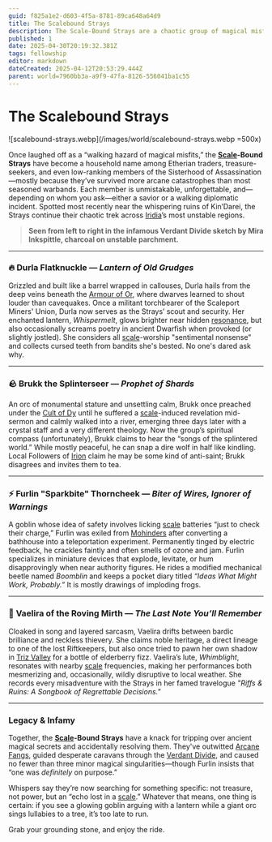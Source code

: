 ```yaml
---
guid: f825a1e2-d603-4f5a-8781-89ca648a64d9
title: The Scalebound Strays
description: The Scale-Bound Strays are a chaotic group of magical misfits who stumble into ancient secrets and resolve them with a mix of brilliance and accidental destruction.
published: 1
date: 2025-04-30T20:19:32.381Z
tags: fellowship
editor: markdown
dateCreated: 2025-04-12T20:53:29.444Z
parent: world=7960bb3a-a9f9-47fa-8126-556041ba1c55
---
```


# The Scalebound Strays

![scalebound-strays.webp](/images/world/scalebound-strays.webp =500x)

Once laughed off as a “walking hazard of magical misfits,” the **[Scale](/geography/landmark/scale.md)-Bound Strays** have become a household name among Etherian traders, treasure-seekers, and even low-ranking members of the Sisterhood of Assassination—mostly because they’ve survived more arcane catastrophes than most seasoned warbands. Each member is unmistakable, unforgettable, and—depending on whom you ask—either a savior or a walking diplomatic incident. Spotted most recently near the whispering ruins of Kin’Darei, the Strays continue their chaotic trek across [Iridia](/geography/world/iridia.md)’s most unstable regions.

> **Seen from left to right in the infamous Verdant Divide sketch by Mira Inkspittle, charcoal on unstable parchment.**  

---

### 🔥 **Durla Flatknuckle** — *Lantern of Old Grudges*

Grizzled and built like a barrel wrapped in callouses, Durla hails from the deep veins beneath the [Armour of Or](/geography/scale/armour-of-or.md), where dwarves learned to shout louder than cavequakes. Once a militant torchbearer of the Scaleport Miners' Union, Durla now serves as the Strays’ scout and security. Her enchanted lantern, *Whispermelt*, glows brighter near hidden [resonance](/structure/mechanic/resonance.md), but also occasionally screams poetry in ancient Dwarfish when provoked (or slightly jostled). She considers all [scale](/geography/landmark/scale.md)-worship "sentimental nonsense" and collects cursed teeth from bandits she's bested. No one's dared ask why.

---

### 🪨 **Brukk the Splinterseer** — *Prophet of Shards*

An orc of monumental stature and unsettling calm, Brukk once preached under the [Cult of Dy](/structure/society/factions/cult-of-dy.md) until he suffered a [scale](/geography/landmark/scale.md)-induced revelation mid-sermon and calmly walked into a river, emerging three days later with a crystal staff and a very different theology. Now the group’s spiritual compass (unfortunately), Brukk claims to hear the “songs of the splintered world.” While mostly peaceful, he can snap a dire wolf in half like kindling. Local Followers of [Irion](/being/deity/irion.md) claim he may be some kind of anti-saint; Brukk disagrees and invites them to tea.

---

### ⚡ **Furlin "Sparkbite" Thorncheek** — *Biter of Wires, Ignorer of Warnings*

A goblin whose idea of safety involves licking [scale](/geography/landmark/scale.md) batteries “just to check their charge,” Furlin was exiled from [Mohinders](/geography/settlement/city/mohinders.md) after converting a bathhouse into a teleportation experiment. Permanently tinged by electric feedback, he crackles faintly and often smells of ozone and jam. Furlin specializes in miniature devices that explode, levitate, or hum disapprovingly when near authority figures. He rides a modified mechanical beetle named *Boomblin* and keeps a pocket diary titled *“Ideas What Might Work, Probably.”* It is mostly drawings of imploding frogs.

---

### 🌙 **Vaelira of the Roving Mirth** — *The Last Note You’ll Remember*

Cloaked in song and layered sarcasm, Vaelira drifts between bardic brilliance and reckless thievery. She claims noble heritage, a direct lineage to one of the lost Riftkeepers, but also once tried to pawn her own shadow in [Triz Valley](/geography/settlement/city/triz-valley.md) for a bottle of elderberry fizz. Vaelira’s lute, *Whimblight*, resonates with nearby [scale](/geography/landmark/scale.md) frequencies, making her performances both mesmerizing and, occasionally, wildly disruptive to local weather. She records every misadventure with the Strays in her famed travelogue *"Riffs & Ruins: A Songbook of Regrettable Decisions."*

---

### Legacy & Infamy

Together, the **[Scale](/geography/landmark/scale.md)-Bound Strays** have a knack for tripping over ancient magical secrets and accidentally resolving them. They've outwitted [Arcane Fangs](/structure/society/factions/arcane-fangs.md), guided desperate caravans through the [Verdant Divide](/geography/region/verdant-divide.md), and caused no fewer than three minor magical singularities—though Furlin insists that “one was *definitely* on purpose.” 

Whispers say they’re now searching for something specific: not treasure, not power, but an “echo lost in a [scale](/geography/landmark/scale.md).” Whatever that means, one thing is certain: if you see a glowing goblin arguing with a lantern while a giant orc sings lullabies to a tree, it’s too late to run.

Grab your grounding stone, and enjoy the ride.
